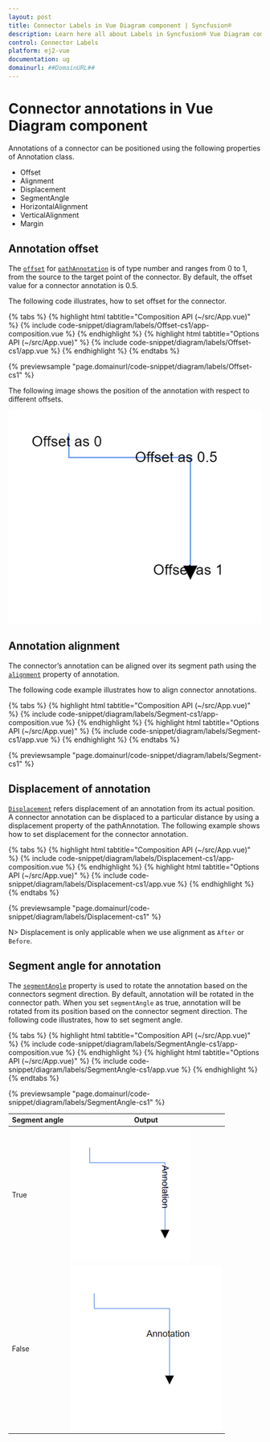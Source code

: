 ```yaml
---
layout: post
title: Connector Labels in Vue Diagram component | Syncfusion®
description: Learn here all about Labels in Syncfusion® Vue Diagram component of Syncfusion Essential® JS 2 and more.
control: Connector Labels 
platform: ej2-vue
documentation: ug
domainurl: ##DomainURL##
---
```


# Connector annotations in Vue Diagram component

Annotations of a connector can be positioned using the following properties of Annotation class.

* Offset
* Alignment
* Displacement
* SegmentAngle
* HorizontalAlignment
* VerticalAlignment
* Margin

## Annotation offset

The [`offset`](https://ej2.syncfusion.com/vue/documentation/api/diagram/pathAnnotationModel/#offset) for [`pathAnnotation`](https://ej2.syncfusion.com/vue/documentation/api/diagram/pathAnnotationModel/) is of type number and ranges from 0 to 1, from the source to the target point of the connector. By default, the offset value for a connector annotation is 0.5.

The following code illustrates, how to set offset for the connector.

{% tabs %}
{% highlight html tabtitle="Composition API (~/src/App.vue)" %}
{% include code-snippet/diagram/labels/Offset-cs1/app-composition.vue %}
{% endhighlight %}
{% highlight html tabtitle="Options API (~/src/App.vue)" %}
{% include code-snippet/diagram/labels/Offset-cs1/app.vue %}
{% endhighlight %}
{% endtabs %}
        
{% previewsample "page.domainurl/code-snippet/diagram/labels/Offset-cs1" %}

The following image shows the position of the annotation with respect to different offsets.

![PathAnnotation offset](images/diagram-pathAnnotation-offset.png)

## Annotation alignment

The connector’s annotation can be aligned over its segment path using the [`alignment`](https://ej2.syncfusion.com/vue/documentation/api/diagram/annotationAlignment/) property of annotation.

The following code example illustrates how to align connector annotations.

{% tabs %}
{% highlight html tabtitle="Composition API (~/src/App.vue)" %}
{% include code-snippet/diagram/labels/Segment-cs1/app-composition.vue %}
{% endhighlight %}
{% highlight html tabtitle="Options API (~/src/App.vue)" %}
{% include code-snippet/diagram/labels/Segment-cs1/app.vue %}
{% endhighlight %}
{% endtabs %}
        
{% previewsample "page.domainurl/code-snippet/diagram/labels/Segment-cs1" %}

## Displacement of annotation

[`Displacement`](https://ej2.syncfusion.com/vue/documentation/api/diagram/pointModel/) refers displacement of an annotation from its actual position. A connector annotation can be displaced to a particular distance by using a displacement property of the pathAnnotation. The following example shows how to set displacement for the connector annotation.

{% tabs %}
{% highlight html tabtitle="Composition API (~/src/App.vue)" %}
{% include code-snippet/diagram/labels/Displacement-cs1/app-composition.vue %}
{% endhighlight %}
{% highlight html tabtitle="Options API (~/src/App.vue)" %}
{% include code-snippet/diagram/labels/Displacement-cs1/app.vue %}
{% endhighlight %}
{% endtabs %}
        
{% previewsample "page.domainurl/code-snippet/diagram/labels/Displacement-cs1" %}

N> Displacement is only applicable when we use alignment as `After` or `Before`.

## Segment angle for annotation

The [`segmentAngle`](https://ej2.syncfusion.com/vue/documentation/api/diagram/pathAnnotationModel/#segmentangle) property is used to rotate the annotation based on the connectors segment direction. By default, annotation will be rotated in the connector path. When you set `segmentAngle` as true, annotation will be rotated from its position based on the connector segment direction. The following code illustrates, how to set segment angle.

{% tabs %}
{% highlight html tabtitle="Composition API (~/src/App.vue)" %}
{% include code-snippet/diagram/labels/SegmentAngle-cs1/app-composition.vue %}
{% endhighlight %}
{% highlight html tabtitle="Options API (~/src/App.vue)" %}
{% include code-snippet/diagram/labels/SegmentAngle-cs1/app.vue %}
{% endhighlight %}
{% endtabs %}
        
{% previewsample "page.domainurl/code-snippet/diagram/labels/SegmentAngle-cs1" %}

|Segment angle|Output|
|-----|-----|
|True|![Segment angle true](images/diagram-annotation-segmentAngle-true.png)|
|False|![Segment angle false](images/diagram-annotation-segmentAngle-false.png)|